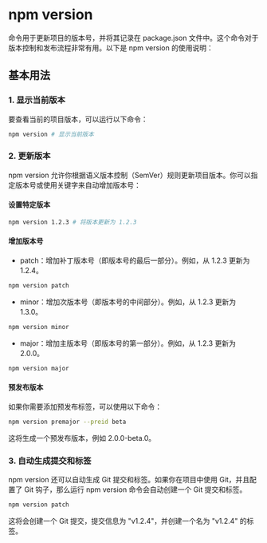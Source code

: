 # npm version

命令用于更新项目的版本号，并将其记录在 package.json 文件中。这个命令对于版本控制和发布流程非常有用。以下是 npm version 的使用说明：

## 基本用法

### 1. 显示当前版本

要查看当前的项目版本，可以运行以下命令：

```bash
npm version # 显示当前版本
```

### 2. 更新版本

npm version 允许你根据语义版本控制（SemVer）规则更新项目版本。你可以指定版本号或使用关键字来自动增加版本号：

#### 设置特定版本

```bash
npm version 1.2.3 # 将版本更新为 1.2.3
```

#### 增加版本号

* patch：增加补丁版本号（即版本号的最后一部分）。例如，从 1.2.3 更新为 1.2.4。

```bash
npm version patch
```

* minor：增加次版本号（即版本号的中间部分）。例如，从 1.2.3 更新为 1.3.0。

```bash
npm version minor
```

* major：增加主版本号（即版本号的第一部分）。例如，从 1.2.3 更新为 2.0.0。

```bash
npm version major
```

#### 预发布版本

如果你需要添加预发布标签，可以使用以下命令：

```bash
npm version premajor --preid beta
```

这将生成一个预发布版本，例如 2.0.0-beta.0。

### 3. 自动生成提交和标签

npm version 还可以自动生成 Git 提交和标签。如果你在项目中使用 Git，并且配置了 Git 钩子，那么运行 npm version 命令会自动创建一个 Git 提交和标签。

```bash
npm version patch
```

这将会创建一个 Git 提交，提交信息为 "v1.2.4"，并创建一个名为 "v1.2.4" 的标签。
